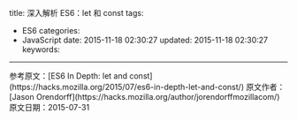 title: 深入解析 ES6：let 和 const
tags:
  - ES6
categories:
  - JavaScript
date: 2015-11-18 02:30:27
updated: 2015-11-18 02:30:27
keywords:
---


<!--more-->


<p class="j-quote">参考原文：[ES6 In Depth: let and const](https://hacks.mozilla.org/2015/07/es6-in-depth-let-and-const/)
原文作者：[Jason Orendorff](https://hacks.mozilla.org/author/jorendorffmozillacom/) 
原文日期：2015-07-31</p>